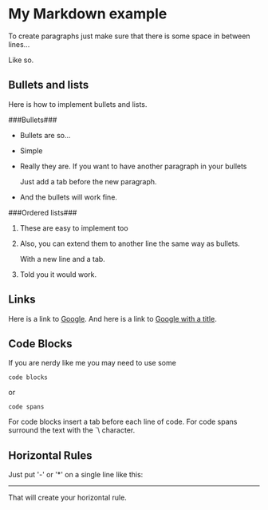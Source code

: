 My Markdown example
===================

To create paragraphs just make sure that there is some space in between lines...

Like so.

Bullets and lists
-----------------

Here is how to implement bullets and lists.

###Bullets###

* Bullets are so...
* Simple
* Really they are. If you want to have another paragraph in your bullets

	Just add a tab before the new paragraph.
	
* And the bullets will work fine.

###Ordered lists###

1. These are easy to implement too
2. Also, you can extend them to another line the same way as bullets.

	With a new line and a tab.

3. Told you it would work.

Links 
-----

Here is a link to [Google](http://www.google.com/). And here is a link to [Google with a title](http://www.google.com/ "Google").

Code Blocks
-----------

If you are nerdy like me you may need to use some 

	code blocks 
or 

`code spans`

For code blocks insert a tab before each line of code. For code spans surround the text with the `\ character.

Horizontal Rules
----------------

Just put '-' or '*' on a single line like this:

---------------------------

That will create your horizontal rule.
